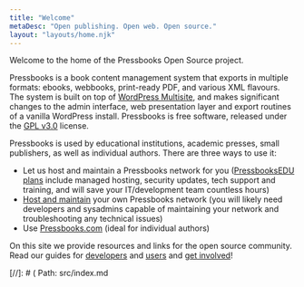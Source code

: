 ```yaml
---
title: "Welcome"
metaDesc: "Open publishing. Open web. Open source."
layout: "layouts/home.njk"
---
```


Welcome to the home of the Pressbooks Open Source project.

Pressbooks is a book content management system that exports in multiple formats: ebooks, webbooks, print-ready PDF, and various XML flavours. The system is built on top of [WordPress Multisite](https://wordpress.org/support/article/glossary/#multisite), and makes significant changes to the admin interface, web presentation layer and export routines of a vanilla WordPress install. Pressbooks is free software, released under the
[GPL v3.0](https://opensource.org/licenses/GPL-3.0) license.

Pressbooks is used by educational institutions, academic presses, small publishers, as well as individual authors. There are three ways to use it:

- Let us host and maintain a Pressbooks network for you ([PressbooksEDU plans](https://pressbooks.com/for-educational-institutions/) include managed hosting, security updates, tech support and training, and will save your IT/development team countless hours)
- [Host and maintain](/user-docs/installation/) your own Pressbooks network (you will likely need developers and sysadmins capable of maintaining your network and troubleshooting any technical issues)
- Use [Pressbooks.com](https://pressbooks.com/self-publishers/) (ideal for individual authors)

On this site we provide resources and links for the open source community. Read our guides for [developers](/dev-docs/) and [users](/user-docs/) and [get involved](/support-pressbooks/)!

[//]: # ( Path: src/index.md
